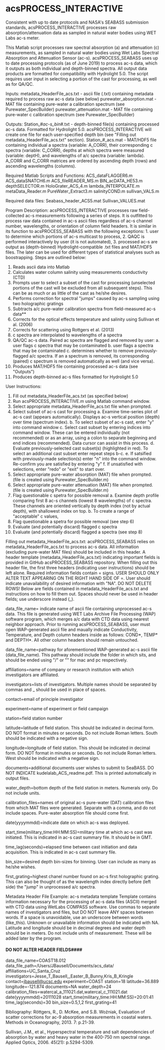 # acsPROCESS_INTERACTIVE
Consistent with up to date protocols and NASA's SEABASS submission standards, acsPROCESS_INTERACTIVE processes raw absorption/attenuation data as sampled in natural water bodies using WET Labs ac-s meter.

This Matlab script processes raw spectral absorption (a) and attenuation (c) measurements, as sampled in natural water bodies using Wet Labs Spectral Absorption and Attenuation Sensor (ac-s). acsPROCESS_SEABASS uses up to date processing protocols (as of June 2019) to process ac-s data, which it outputs as both individual and depth-binned spectra. All output data products are formatted for compatibility with Hydrolight 5.0. The script requires user input in selecting a portion of the cast for processing, as well as for QA/QC.

Inputs:
metadata_HeaderFile_acs.txt - ascii file (.txt) containing metadata required to process raw ac-s data (see below)
purewater_absorption.mat - MAT file containing pure-water a calibration spectrum (see Purewater_SpecBuilder)
purewater_attenuation.mat - MAT file containing pure-water c calibration spectrum (see Purewater_SpecBuilder)

Outputs: 
Station_#_ac-s_bin_#.txt - depth-binned file(s) containing processed ac-s data. Formatted for Hydrolight 5.0. acsPROCESS_INTERACTIVE will create one file for each user-specified depth bin (see "Filling out metadata_HeaderFile_acs.txt" section). 
Station_#_acs.mat - MAT/HDF5 file containing individual a spectra (variable: A_CORR), their corresponding c spectra (variable: C_CORR), depths at which spectra were measured (variable: deptH), and wavelengths of a/c spectra (variable: lambda). A_CORR and C_CORR matrices are ordered by ascending depth (rows) and ascending wavelengths (columns).

Required Matlab Scripts and Functions:
ACS_dataFLAGGER6.m
ACS_dataSNATCH6.m
ACS_fileREADER_MS.m
BIN_acDATA_HE53.m
depthSELECTOR.m
HoloGrater_ACS_4.m
lambda_INTERPOLATE.m
metaData_Reader.m
PureWater_Extract3.m
salinityCOND.m
sullivan_VALS.m

Required data files:
Seabass_header_ACS5.mat
Sullivan_VALUES.mat

Program Description:
acsPROCESS_INTERACTIVE processes raw field-collected ac-s measurements following a series of steps. It is outfitted to process raw data contained in ac-s ascii files regardless of ac-s channel number, wavelengths, or orientation of column field headers. It is similar in its function to acsPROCESS_SEABASS with the following exceptions: 1. user to determine which portions of ac-s multicast to process, 2. QAQC is performed interactively by user (it is not automated), 3. processed ac-s are output as (depth-binned) Hydrolight-compatible .txt files and MAT/HDF5 files. The later can be used for different types of statistical analyses such as boostrapping. Steps are outlined below:
  1. Reads ascii data into Matlab
  2. Calculates water column salinity using measurements conductivity (CTD)
  3. Prompts user to select a subset of the cast for processing (unselected portions of the cast will be excluded from all subsequent
  steps). This can be as much or as little of the cast as he/she desires.
  4. Performs correction for spectral "jumps" caused by ac-s sampling using two holographic gratings
  5. Subtracts a/c pure-water calibration spectra from field-measured ac-s data**
  6. Corrects for the optical effects temperature and salinity using Sullivan et al. (2006)
  7. Corrects for scattering using Rottgers et al. (2013)
  8. c spectra are interpolated to wavelengths of a spectra 
  9. QA/QC ac-s data. Paired ac spectra are flagged and removed by user:
    a. user flags c spectra that may be contaminated
    b. user flags a spectra that may be contaminated
    c. determines whether to remove previously-flagged a/c spectra. If an a spectrum is removed, its corresponding (paired) c spectrum is 
    removed automatically as well (and vice versa).
  10. Produces MAT/HDF5 file containing processed ac-s data (see "Outputs")
  11. Produces depth-binned ac-s files formatted for Hydrolight 5.0
  
User Instructions:
  1. Fill out metadata_HeaderFile_acs.txt (as specified below)
  2. Run acsPROCESS_INTERACTIVE.m using Matlab command window.
  3. Select appropriate metadata_HeaderFile_acs.txt file when prompted. 
  4. Select subset of ac-s cast for processing 
    a. Examine time-series plot of ac-s cast (appears automatically). Displays ac-s vertical position (depth) over time (spectrum index).
    b. To select subset of ac-s cast, enter "y" into command window
    c. Select cast subset by entering indices into command window. These can be entered individually (not recommended) or as an array,
    using a colon to separate beginning and end indices (recommended). Data cursor can assist in this process.
    d. Evaluate previously-selected cast subset(s) (highlighted in red). To select an additional cast subset enter repeat steps b-c. 
    e. If satsified with previously-made selection(s) enter "n" into the command window. Re-confirm you are satisfied by entering "y"
    f. If unsatisfied with selections, enter "redo" or "exit" to start over.
  5. Select appropriate pure-water absorption (MAT) file when prompted. (file is created using Purewater_SpecBuilder.m)
  6. Select appropriate pure-water attenuation (MAT) file when prompted. (file is created using Purewater_SpecBuilder.m)
  7. Flag questionable c spetra for possible removal
    a. Examine depth profile comparing first 8 ac-s channels (lowest 8 wavelengths) of c spectra. These channels are oriented
    vertically by depth index (not by actual depth), with shallowest index on top.
    b. To create a range of "acceptable" c values, 
  8. Flag questionable a spetra for possible removal (see step 6)
  9. Evaluate (and potentially discard) flagged c spectra
  10. Evaluate (and potentially discard) flagged a spectra (see step 8)
  
Filling out metadata_HeaderFile_acs.txt:
acsPROCESS_SEABASS relies on metadata_HeaderFile_acs.txt to process ac-s data. All information (excluding pure-water MAT files) should be included in this header. A header template (metadata_HeaderFile_acs.txt) indicating important fields is provided in GitHub acsPROCESS_SEABASS repository. When filling out this header file, the first three headers (indicating user instructions) should be left alone. Required information fields contain = signs. USER SHOULD ONLY ALTER TEXT APPEARING ON THE RIGHT HAND SIDE OF =. User should indicate unavailability of desired information with "NA". DO NOT DELETE ROWS! Below are fields contained in metadata_HeaderFile_acs.txt and instructions on how to fill them out. Spaces should never be used in header fields; use underscore instead (_).

data_file_name= indicate name of ascii file containing unprocessed ac-s data. This file is generated using WET Labs Archive File Processing (WAP) software program, which merges a/c data with CTD data using nearest neighbor approach. Prior to running acsPROCESS_SEABASS, user must open  WAP-generated ascii file and maually indicate Conductivity, Temperature, and Depth column headers inside as follows: COND*, TEMP* and DEPTH*. All other column headers should remain untouched.

data_file_name=pathway for aforementioned WAP-generated ac-s ascii file (data_file_name). This pathway should include the folder in which sits, and should be ended using "/" or "\" for mac and pc respectively. 

affiliations=name of company or research institution with which investigators are affiliated. 

investigators=lists of investigators. Multiple names should be separated by commas and _ should be used in place of spaces.

contact=email of principle investigator

experiment=name of experiment or field campaign 

station=field station number 

latitude=latitude of field station. This should be indicated in decimal form. DO NOT format in minutes or seconds. Do not include Roman letters. South should be indicated with a negative sign.

longitude=longitude of field station. This should be indicated in decimal form. DO NOT format in minutes or seconds. Do not include Roman letters. West should be indicated with a negative sign.

documents=additional documents user wishes to submit to SeaBASS. DO NOT INDICATE kudelalab_ACS_readme.pdf. This is printed automatically in output files.

water_depth=bottom depth of the field station in meters. Numerals only. Do not include units.

calibration_files=names of original ac-s pure-water (DAT) calibration files from which MAT files were generated. Separate with a comma, and do not include spaces. Pure-water absorption file should come first. 

date(yyyymmdd)=indicate date on which ac-s was deployed.

start_time(military_time:HH:MM:SS)=military time at which ac-s cast was initiated. This is indicated in ac-s cast summary file. It should be in GMT.

time_lag(seconds)=elapsed time between cast initiation and data acquisition. This is indicated in ac-s cast summary file.

bin_size=desired depth bin-sizes for binning. User can include as many as he/she wishes.

first_grating=highest chanel number found on ac-s first holographic grating. This can also be thought of as the wavelength index directly before (left side) the "jump" in unprocessed a/c spectra.


Metadata Header File Example:
ac-s metadata template
Template contains information necessary for the processing of ac-s data files (ASCII) merged with CTD data using WetLabs COMPASS software. Use commas to separate names of investigators and files, but DO NOT leave ANY spaces between words. If a space is unavoidable, use an underscore between words (like_this). Unknown or unavailable information should be indicated with NA. Latitude and longitude should be in decimal degrees and water depth should be in meters. Do not include units of measurement. These will be added later by the program. 
#### DO NOT ALTER HEADER FIELDS####
data_file_name=COAST18.012
data_file_path=/Users/JBausell/Documents/acs_data/
affiliations=UC_Santa_Cruz
investigators=Jesse_T_Bausell,_Easter_B_Bunny,Kris_B_Kringle
contact=jbausell@ucsc.edu
experiment=COAST
station=18
latitude=36.889
longitude=-121.874
documents=NA
water_depth=24
calibration_files=watercal_a_111021.dat,watercal_c_111021.dat
date(yyyymmdd)=20111028
start_time(military_time:HH:MM:SS)=20:01:41
time_lag(seconds)=30
bin_size=0.5,1,2
first_grating=41

Bibliography:
Röttgers, R., D. McKee, and S.B. Woźniak, Evaluation of scatter corrections for ac-9 absorption measurements in coastal waters. Methods in Oceanography, 2013. 7: p.21-39.

Sullivan, J.M., et al., Hyperspectral temperature and salt dependencies of absorption by water and heavy water in the 400-750 nm spectral range. Applied Optics, 2006. 45(21): p.5294-5309.  
